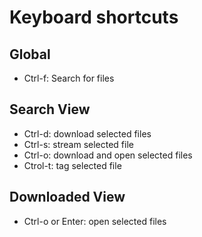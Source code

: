 # Keyboard shortcuts

## Global

* Ctrl-f: Search for files

## Search View

* Ctrl-d: download selected files
* Ctrl-s: stream selected file
* Ctrl-o: download and open selected files
* Ctrol-t: tag selected file

## Downloaded View

* Ctrl-o or Enter: open selected files
